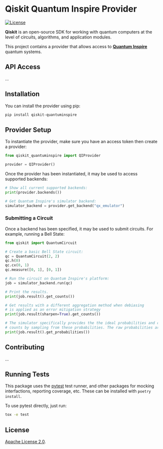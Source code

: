 # Qiskit Quantum Inspire Provider

[![License](https://img.shields.io/github/license/qutech-delft/qiskit-quantuminspire.svg?style=popout-square)](https://opensource.org/licenses/Apache-2.0)

**Qiskit** is an open-source SDK for working with quantum computers at the level of circuits, algorithms, and application modules.

This project contains a provider that allows access to **[Quantum Inspire]** quantum systems.

## API Access

...

## Installation

You can install the provider using pip:

```bash
pip install qiskit-quantuminspire
```

## Provider Setup

To instantiate the provider, make sure you have an access token then create a provider:

```python
from qiskit_quantuminspire import QIProvider

provider = QIProvider()
```

Once the provider has been instantiated, it may be used to access supported backends:

```python
# Show all current supported backends:
print(provider.backends())

# Get Quantum Inspire's simulator backend:
simulator_backend = provider.get_backend("qx_emulator")
```

### Submitting a Circuit

Once a backend has been specified, it may be used to submit circuits.
For example, running a Bell State:

```python
from qiskit import QuantumCircuit

# Create a basic Bell State circuit:
qc = QuantumCircuit(2, 2)
qc.h(0)
qc.cx(0, 1)
qc.measure([0, 1], [0, 1])

# Run the circuit on Quantum Inspire's platform:
job = simulator_backend.run(qc)

# Print the results.
print(job.result().get_counts())

# Get results with a different aggregation method when debiasing
# is applied as an error mitigation strategy
print(job.result(sharpen=True).get_counts())

# The simulator specifically provides the the ideal probabilities and creates
# counts by sampling from these probabilities. The raw probabilities are also accessible:
print(job.result().get_probabilities())
```

## Contributing

...

## Running Tests

This package uses the [pytest](https://docs.pytest.org/en/stable/) test runner, and other packages
for mocking interfactions, reporting coverage, etc.
These can be installed with `poetry install`.

To use pytest directly, just run:

```bash
tox -e test
```

## License

[Apache License 2.0].

[quantum inspire]: https://www.quantum-inspire.com/
[apache license 2.0]: https://github.com/qiskit-partners/qiskit-ionq/blob/master/LICENSE.txt
